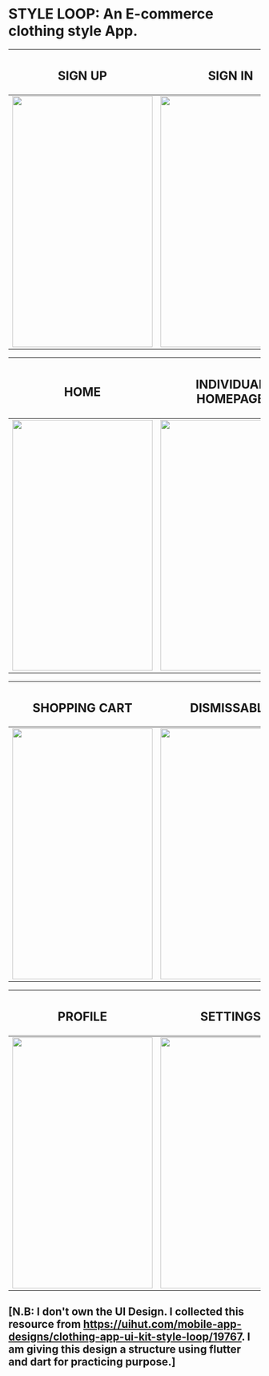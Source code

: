 # STYLE LOOP: An E-commerce clothing style App. 

|<h2>SIGN UP</h2>|<h2>SIGN IN</h2>|<h2>DRAWER</h2>|
|----------------|----------------|---------------|
|<img src="https://github.com/Neloy-Barman/Clothing-Design-App/assets/110896263/dbd678a9-27c6-4c84-bee8-1d8504f3fe4b" width="280" height="500" />|<img src="https://github.com/Neloy-Barman/Clothing-Design-App/assets/110896263/d5db3d93-0e91-44e7-8655-1e1d8fa486ca" width="280" height="500" />|<img src="https://github.com/Neloy-Barman/Clothing-Design-App/assets/110896263/4e3a67d4-3083-4c54-b9b9-ed3c4e670c25" width="280" height="500" />

|<h2>HOME</h2>|<h2>INDIVIDUAL HOMEPAGE</h2>|<h2>FAVOURITES</h2>|
|-------------|----------------------------|-------------------|
|<img src="https://github.com/Neloy-Barman/Clothing-Design-App/assets/110896263/570cdc14-fe3c-4a0d-bffc-aefecb8ed585" width="280" height="500" />|<img src="https://github.com/Neloy-Barman/Clothing-Design-App/assets/110896263/01094407-41e1-4f4b-a8bc-1acf6abb7479" width="280" height="500" />|<img src="https://github.com/Neloy-Barman/Clothing-Design-App/assets/110896263/7e29331c-47b9-4e48-8158-96c38ba96938" width="280" height="500" />

|<h2>SHOPPING CART</h2>|<h2>DISMISSABLE</h2>|<h2>CONFIRMATION</h2>|
|----------------------|--------------------|--------------------|
|<img src="https://github.com/Neloy-Barman/Clothing-Design-App/assets/110896263/414cf85d-6686-49aa-a164-52cfa886b9cc" width="280" height="500" />|<img src="https://github.com/Neloy-Barman/Clothing-Design-App/assets/110896263/2e3c721c-153c-4385-8d7d-ddc1126a349e" width="280" height="500" />|<img src="https://github.com/Neloy-Barman/Clothing-Design-App/assets/110896263/93498cf6-ff41-4478-a8b1-6132265d0172" width="280" height="500" />

|<h2>PROFILE</h2>|<h2>SETTINGS</h2>|<h2>GIFT OPTION</h2>|
|----------------|-----------------|--------------------|
|<img src="https://github.com/Neloy-Barman/Clothing-Design-App/assets/110896263/83468beb-6163-4f43-b2ca-8a63db89b510" width="280" height="500" />|<img src="https://github.com/Neloy-Barman/Clothing-Design-App/assets/110896263/191cc7a2-34d1-47a5-90c0-887a43debf5d" width="280" height="500" />|<img src="https://github.com/Neloy-Barman/Clothing-Design-App/assets/110896263/9fc5232a-ec9d-4e9a-8760-158d17764bf4" width="280" height="500" />

## [N.B: I don't own the UI Design. I collected this resource from https://uihut.com/mobile-app-designs/clothing-app-ui-kit-style-loop/19767. I am giving this design a structure using flutter and dart for practicing purpose.] 

